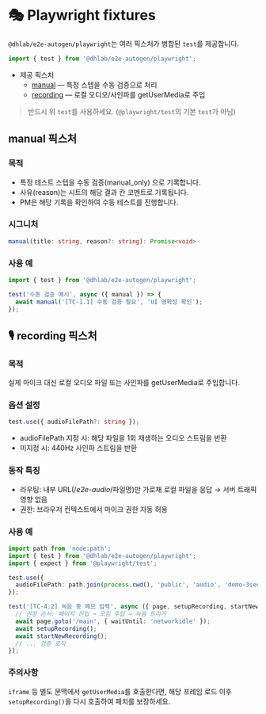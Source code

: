 # 🎭 Playwright fixtures

`@dhlab/e2e-autogen/playwright`는 여러 픽스처가 병합된 `test`를 제공합니다.

```ts
import { test } from '@dhlab/e2e-autogen/playwright';
```

- 제공 픽스처
  - [manual](#manual-픽스처) — 특정 스텝을 수동 검증으로 처리
  - [recording](#recording-픽스처) — 로컬 오디오/사인파를 getUserMedia로 주입


> 반드시 위 `test`를 사용하세요. (`@playwright/test`의 기본 `test`가 아님)

## manual 픽스처
### 목적
- 특정 테스트 스텝을 수동 검증(manual_only) 으로 기록합니다.
- 사유(reason)는 시트의 해당 결과 칸 코멘트로 기록됩니다.
- PM은 해당 기록을 확인하여 수동 테스트를 진행합니다.

### 시그니처
```ts
manual(title: string, reason?: string): Promise<void>
```

### 사용 예 
```ts
import { test } from '@dhlab/e2e-autogen/playwright';

test('수동 검증 예시', async ({ manual }) => {
  await manual('[TC-1.1] 수동 검증 필요', 'UI 명확성 확인');
});
```

## 🎙 recording 픽스처 
### 목적 
실제 마이크 대신 로컬 오디오 파일 또는 사인파를 getUserMedia로 주입합니다.

### 옵션 설정
```ts
test.use({ audioFilePath?: string });
```
- audioFilePath 지정 시: 해당 파일을 1회 재생하는 오디오 스트림을 반환
- 미지정 시: 440Hz 사인파 스트림을 반환

### 동작 특징

- 라우팅: 내부 URL(/_e2e-audio_/파일명)만 가로채 로컬 파일을 응답 → 서버 트래픽 영향 없음
- 권한: 브라우저 컨텍스트에서 마이크 권한 자동 허용

### 사용 예
```ts
import path from 'node:path';
import { test } from '@dhlab/e2e-autogen/playwright';
import { expect } from '@playwright/test';

test.use({
  audioFilePath: path.join(process.cwd(), 'public', 'audio', 'demo-3sec.wav'),
});

test('[TC-4.2] 녹음 중 메모 입력', async ({ page, setupRecording, startNewRecording }) => {
  // 권장 순서: 페이지 진입 → 모킹 주입 → 녹음 트리거
  await page.goto('/main', { waitUntil: 'networkidle' });
  await setupRecording();
  await startNewRecording();
  // ... 검증 로직
});
```

### 주의사항
`iframe` 등 별도 문맥에서 `getUserMedia`를 호출한다면, 해당 프레임 로드 이후 `setupRecording()`을 다시 호출하여 패치를 보장하세요.
